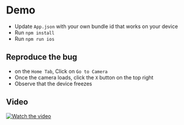 # Demo

- Update `App.json` with your own bundle id that works on your device
- Run `npm install`
- Run `npm run ios`

## Reproduce the bug

- on the `Home Tab`, Click on `Go to Camera`
- Once the camera loads, click the `X` button on the top right
- Observe that the device freezes

## Video

[![Watch the video](https://img.youtube.com/vi/Ky_aUzLsK8I/maxresdefault.jpg)](https://www.youtube.com/shorts/Ky_aUzLsK8I)
